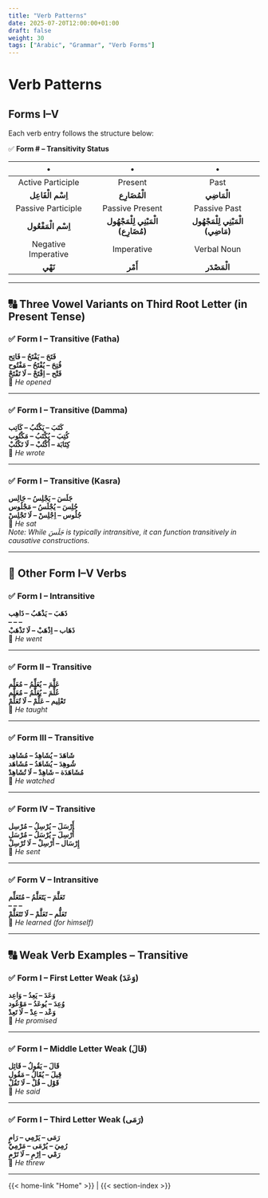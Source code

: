 ```yaml
---
title: "Verb Patterns"
date: 2025-07-20T12:00:00+01:00
draft: false
weight: 30
tags: ["Arabic", "Grammar", "Verb Forms"]
---
```


# Verb Patterns

## **Forms I–V**

Each verb entry follows the structure below:

✅ **Form # – Transitivity Status**

| •           | •                     | •                  |
|:------------------------:|:--------------------------:|:--------------------------:|
| Active Participle            | Present                     | Past                  |
| **اِسْم الْفَاعِل**         |  **الْمُضَارِع**              | **الْمَاضِي**                |
| Passive Participle             | Passive Present          | Passive Past       |
| **اِسْم الْمَفْعُول**       | **الْمَبْنِي لِلْمَجْهُول (مُضَارِع)** |  **الْمَبْنِي لِلْمَجْهُول (مَاضِي)** |
| Negative Imperative     | Imperative               | Verbal Noun      |
| **نَهْي**                   | **أَمْر**                    | **الْمَصْدَر**             |   

---

## 🔠 Three Vowel Variants on Third Root Letter (in Present Tense)

### ✅ Form I – Transitive (Fatha)
**فَتَحَ – يَفْتَحُ – فَاتِح**  
**فُتِحَ – يُفْتَحُ – مَفْتُوح**  
**فَتْح – اِفْتَحْ – لَا تَفْتَحْ**  
🔁 *He opened*

---

### ✅ Form I – Transitive (Damma)
**كَتَبَ – يَكْتُبُ – كَاتِب**  
**كُتِبَ – يُكْتَبُ – مَكْتُوب**  
**كِتَابَة – اُكْتُبْ – لَا تَكْتُبْ**  
🔁 *He wrote*

---

### ✅ Form I – Transitive (Kasra)  
**جَلَسَ – يَجْلِسُ – جَالِس**  
**جُلِسَ – يُجْلَسُ – مَجْلُوس**  
**جُلُوس – اِجْلِسْ – لَا تَجْلِسْ**  
🔁 *He sat*  
*Note: While جَلَسَ is typically intransitive, it can function transitively in causative constructions.*

---

## 🧱 Other Form I–V Verbs

### ✅ Form I – Intransitive
**ذَهَبَ – يَذْهَبُ – ذَاهِب**  
**– – –**  
**ذَهَاب – اِذْهَبْ – لَا تَذْهَبْ**  
🔁 *He went*

---

### ✅ Form II – Transitive
**عَلَّمَ – يُعَلِّمُ – مُعَلِّم**  
**عُلِّمَ – يُعَلَّمُ – مُعَلَّم**  
**تَعْلِيم – عَلِّمْ – لَا تُعَلِّمْ**  
🔁 *He taught*

---

### ✅ Form III – Transitive
**شَاهَدَ – يُشَاهِدُ – مُشَاهِد**  
**شُوهِدَ – يُشَاهَدُ – مُشَاهَد**  
**مُشَاهَدَة – شَاهِدْ – لَا تُشَاهِدْ**  
🔁 *He watched*

---

### ✅ Form IV – Transitive
**أَرْسَلَ – يُرْسِلُ – مُرْسِل**  
**أُرْسِلَ – يُرْسَلُ – مُرْسَل**  
**إِرْسَال – أَرْسِلْ – لَا تُرْسِلْ**  
🔁 *He sent*

---

### ✅ Form V – Intransitive
**تَعَلَّمَ – يَتَعَلَّمُ – مُتَعَلِّم**  
**– – –**  
**تَعَلُّم – تَعَلَّمْ – لَا تَتَعَلَّمْ**  
🔁 *He learned (for himself)*

---

## 🔠 Weak Verb Examples – Transitive

### ✅ Form I – First Letter Weak (وَعَدَ)
**وَعَدَ – يَعِدُ – وَاعِد**  
**وُعِدَ – يُوعَدُ – مَوْعُود**  
**وَعْد – عِدْ – لَا تَعِدْ**  
🔁 *He promised*

---

### ✅ Form I – Middle Letter Weak (قَالَ)
**قَالَ – يَقُولُ – قَائِل**  
**قِيلَ – يُقَالُ – مَقُول**  
**قَوْل – قُلْ – لَا تَقُلْ**  
🔁 *He said*

---

### ✅ Form I – Third Letter Weak (رَمَى)
**رَمَى – يَرْمِي – رَامٍ**  
**رُمِيَ – يُرْمَى – مَرْمِيّ**  
**رَمْي – اِرْمِ – لَا تَرْمِ**  
🔁 *He threw*

---

{{< home-link "Home" >}} | {{< section-index >}}
